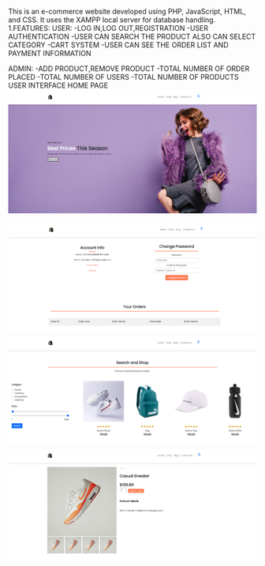 This is an e-commerce website developed using PHP, JavaScript, HTML, and CSS. It uses the XAMPP local server for database handling.
1.FEATURES:
USER:
-LOG IN,LOG OUT,REGISTRATION
-USER AUTHENTICATION
-USER CAN SEARCH THE PRODUCT ALSO CAN SELECT CATEGORY
-CART SYSTEM
-USER CAN SEE THE ORDER LIST AND PAYMENT INFORMATION

ADMIN:
-ADD PRODUCT,REMOVE PRODUCT
-TOTAL NUMBER OF ORDER PLACED
-TOTAL NUMBER OF USERS
-TOTAL NUMBER OF PRODUCTS
USER INTERFACE
HOME PAGE
![image alt](https://github.com/Abirrahman2/E-Commarce-Website/blob/3901532d0987b36f4fc71ecccde7caaa327a0143/Homepage.png)

![image alt](https://github.com/Abirrahman2/E-Commarce-Website/blob/d222c183aba6031986d905d6a12ef4f523668ea0/Homepage2.png)
![image alt](https://github.com/Abirrahman2/E-Commarce-Website/blob/6af36ef18f9eebeaf0922c18fef694940a68eff6/SearchProducts.png)
![image alt](https://github.com/Abirrahman2/E-Commarce-Website/blob/2f021630f32b5cde8bd2c7e37a91ed0be802ea70/AddtoCart.png)
